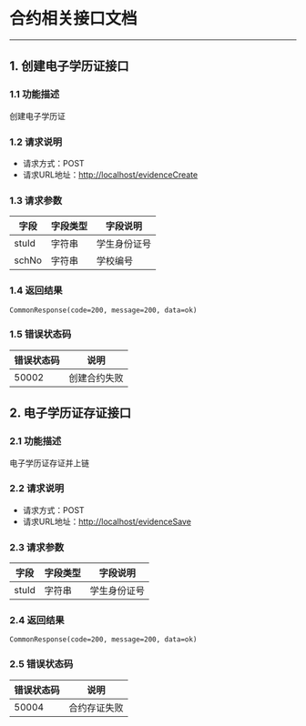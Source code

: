 # 合约相关接口文档
---
## 1.  创建电子学历证接口
### 1.1  功能描述
创建电子学历证
### 1.2  请求说明
+ 请求方式：POST
+ 请求URL地址：<http://localhost/evidenceCreate>
### 1.3  请求参数
| 字段 | 字段类型 | 字段说明 |
| ---- | ---- | ---- |
| stuId | 字符串 | 学生身份证号 |
| schNo | 字符串 | 学校编号 |
### 1.4  返回结果
    CommonResponse(code=200, message=200, data=ok)
### 1.5  错误状态码
| 错误状态码 | 说明 |
| ----  | ---- |
| 50002 | 创建合约失败 |
## 2.  电子学历证存证接口
### 2.1  功能描述
电子学历证存证并上链
### 2.2  请求说明
+ 请求方式：POST
+ 请求URL地址：<http://localhost/evidenceSave>
### 2.3  请求参数
| 字段 | 字段类型 | 字段说明 |
| ---- | ---- | ---- |
| stuId | 字符串 | 学生身份证号 |
### 2.4  返回结果
    CommonResponse(code=200, message=200, data=ok)
### 2.5  错误状态码
| 错误状态码 | 说明 |
| ----  | ---- |
| 50004 | 合约存证失败 |